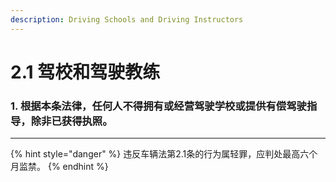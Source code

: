 ```yaml
---
description: Driving Schools and Driving Instructors
---
```


# 2.1 驾校和驾驶教练

### 1. 根据本条法律，任何人不得拥有或经营驾驶学校或提供有偿驾驶指导，除非已获得执照。

***

{% hint style="danger" %}
违反车辆法第2.1条的行为属轻罪，应判处最高六个月监禁。
{% endhint %}